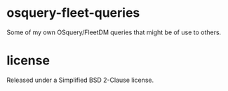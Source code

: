 # osquery-fleet-queries
Some of my own OSquery/FleetDM queries that might be of use to others.
# license
Released under a Simplified BSD 2-Clause license.
